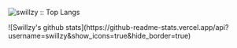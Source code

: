 <p><img src="https://github-readme-stats.vercel.app/api/top-langs/?username=swillzy&langs_count=10&theme=tokyonight&layout=compact" alt="swillzy :: Top Langs" /></p>
![Swillzy's github stats](https://github-readme-stats.vercel.app/api?username=swillzy&show_icons=true&hide_border=true)
